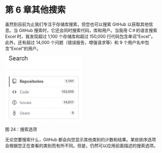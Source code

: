 # 第 6 章其他搜索

虽然到目前为止我们专注于存储库搜索，但您也可以搜索 GitHub 以获取其他信息。当 GitHub 搜索时，它还会同时搜索代码，库和用户。当我用 C＃的语言搜索 Excel 时，我发现超过 1,100 个存储库和超过 150,000 行代码包含单词“Excel”。此外，还有超过 14,000 个问题（错误报告，增强请求等）和 9 个用户名中包含“Excel”的用户。

![](img/00028.jpeg)

图 24：搜索选项

无论您要搜索什么，GitHub 都会向您显示其他类别的计数和结果。某些排序选项会根据您正在查看的类别而有所不同。但是，仍然可以应用前面描述的搜索选项。